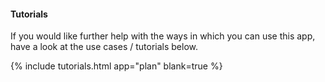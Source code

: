 #### Tutorials

If you would like further help with the ways in which you can use this app, have a look at the use cases / tutorials below.

{% include tutorials.html app="plan" blank=true %}